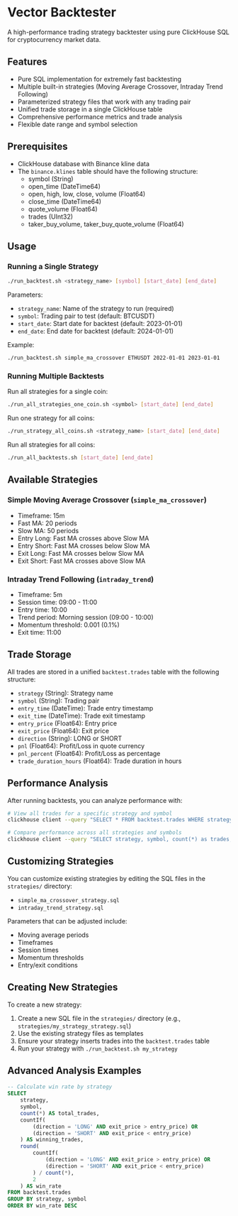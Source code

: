 # Vector Backtester

A high-performance trading strategy backtester using pure ClickHouse SQL for cryptocurrency market data.

## Features

- Pure SQL implementation for extremely fast backtesting
- Multiple built-in strategies (Moving Average Crossover, Intraday Trend Following)
- Parameterized strategy files that work with any trading pair
- Unified trade storage in a single ClickHouse table
- Comprehensive performance metrics and trade analysis
- Flexible date range and symbol selection

## Prerequisites

- ClickHouse database with Binance kline data
- The `binance.klines` table should have the following structure:
  - symbol (String)
  - open_time (DateTime64)
  - open, high, low, close, volume (Float64)
  - close_time (DateTime64)
  - quote_volume (Float64)
  - trades (UInt32)
  - taker_buy_volume, taker_buy_quote_volume (Float64)

## Usage

### Running a Single Strategy

```bash
./run_backtest.sh <strategy_name> [symbol] [start_date] [end_date]
```

Parameters:
- `strategy_name`: Name of the strategy to run (required)
- `symbol`: Trading pair to test (default: BTCUSDT)
- `start_date`: Start date for backtest (default: 2023-01-01)
- `end_date`: End date for backtest (default: 2024-01-01)

Example:
```bash
./run_backtest.sh simple_ma_crossover ETHUSDT 2022-01-01 2023-01-01
```

### Running Multiple Backtests

Run all strategies for a single coin:
```bash
./run_all_strategies_one_coin.sh <symbol> [start_date] [end_date]
```

Run one strategy for all coins:
```bash
./run_strategy_all_coins.sh <strategy_name> [start_date] [end_date]
```

Run all strategies for all coins:
```bash
./run_all_backtests.sh [start_date] [end_date]
```

## Available Strategies

### Simple Moving Average Crossover (`simple_ma_crossover`)

- Timeframe: 15m
- Fast MA: 20 periods
- Slow MA: 50 periods
- Entry Long: Fast MA crosses above Slow MA
- Entry Short: Fast MA crosses below Slow MA
- Exit Long: Fast MA crosses below Slow MA
- Exit Short: Fast MA crosses above Slow MA

### Intraday Trend Following (`intraday_trend`)

- Timeframe: 5m
- Session time: 09:00 - 11:00
- Entry time: 10:00
- Trend period: Morning session (09:00 - 10:00)
- Momentum threshold: 0.001 (0.1%)
- Exit time: 11:00

## Trade Storage

All trades are stored in a unified `backtest.trades` table with the following structure:
- `strategy` (String): Strategy name
- `symbol` (String): Trading pair
- `entry_time` (DateTime): Trade entry timestamp
- `exit_time` (DateTime): Trade exit timestamp
- `entry_price` (Float64): Entry price
- `exit_price` (Float64): Exit price
- `direction` (String): LONG or SHORT
- `pnl` (Float64): Profit/Loss in quote currency
- `pnl_percent` (Float64): Profit/Loss as percentage
- `trade_duration_hours` (Float64): Trade duration in hours

## Performance Analysis

After running backtests, you can analyze performance with:

```bash
# View all trades for a specific strategy and symbol
clickhouse client --query "SELECT * FROM backtest.trades WHERE strategy = 'simple_ma_crossover' AND symbol = 'BTCUSDT' ORDER BY entry_time"

# Compare performance across all strategies and symbols
clickhouse client --query "SELECT strategy, symbol, count(*) as trades, round(avg(pnl_percent), 2) as avg_pnl_pct, round(sum(pnl), 2) as total_pnl FROM backtest.trades GROUP BY strategy, symbol ORDER BY total_pnl DESC"
```

## Customizing Strategies

You can customize existing strategies by editing the SQL files in the `strategies/` directory:
- `simple_ma_crossover_strategy.sql`
- `intraday_trend_strategy.sql`

Parameters that can be adjusted include:
- Moving average periods
- Timeframes
- Session times
- Momentum thresholds
- Entry/exit conditions

## Creating New Strategies

To create a new strategy:
1. Create a new SQL file in the `strategies/` directory (e.g., `strategies/my_strategy_strategy.sql`)
2. Use the existing strategy files as templates
3. Ensure your strategy inserts trades into the `backtest.trades` table
4. Run your strategy with `./run_backtest.sh my_strategy`

## Advanced Analysis Examples

```sql
-- Calculate win rate by strategy
SELECT
    strategy,
    symbol,
    count(*) AS total_trades,
    countIf(
        (direction = 'LONG' AND exit_price > entry_price) OR 
        (direction = 'SHORT' AND exit_price < entry_price)
    ) AS winning_trades,
    round(
        countIf(
            (direction = 'LONG' AND exit_price > entry_price) OR 
            (direction = 'SHORT' AND exit_price < entry_price)
        ) / count(*), 
        2
    ) AS win_rate
FROM backtest.trades
GROUP BY strategy, symbol
ORDER BY win_rate DESC
``` 